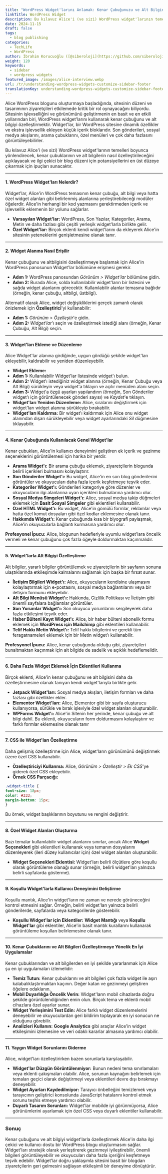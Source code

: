 ```yaml
---
title: "WordPress Widget'larını Anlamak: Kenar Çubuğunuzu ve Alt Bilginizi Nasıl Özelleştirirsiniz"
linkTitle: WordPress Widget
description: Bu kılavuz Alice'i (ve sizi) WordPress widget'larının temelleri konusunda bilgilendirecek, kenar çubuklarının ve alt bilgilerin nasıl özelleştirileceğini açıklayacak ve ilgi çekici bir blog düzeni için bunların potansiyelini en üst düzeye çıkarmak için ipuçları sunacaktır.
date: 2024-11-15
draft: false
tags:
  - blog publishing
categories:
  - TechLife
  - WordPress
author: İbrahim Korucuoğlu ([@siberoloji](https://github.com/siberoloji))
weight: 120
keywords:
  - sidebar
  - wordpress widgets
featured_image: /images/alice-interview.webp
url: /tr/understanding-wordpress-widgets-customize-sidebar-footer
translationKey: understanding-wordpress-widgets-customize-sidebar-footer
---
```

Alice WordPress blogunu oluşturmaya başladığında, sitesinin düzeni ve tasarımının ziyaretçileri etkilemede kritik bir rol oynayacağını biliyordu. Sitesinin işlevselliğini ve görünümünü geliştirmenin en basit ve en etkili yollarından biri, WordPress widget'larını kullanarak kenar çubuğunu ve alt bilgiyi özelleştirmektir. Widget'lar, bir WordPress sitesine dinamik özellikler ve ekstra işlevsellik ekleyen küçük içerik bloklarıdır. Son gönderileri, sosyal medya akışlarını, arama çubuklarını, özel menüleri ve çok daha fazlasını görüntüleyebilirler.

Bu kılavuz Alice'i (ve sizi) WordPress widget'larının temelleri boyunca yönlendirecek, kenar çubuklarının ve alt bilgilerin nasıl özelleştirileceğini açıklayacak ve ilgi çekici bir blog düzeni için potansiyellerini en üst düzeye çıkarmak için ipuçları sunacaktır.

---

#### **1. WordPress Widget'ları Nelerdir?**

Widget'lar, Alice'in WordPress temasının kenar çubuğu, alt bilgi veya hatta özel widget alanları gibi belirlenmiş alanlarına yerleştirebileceği modüler öğelerdir. Alice'in herhangi bir kod yazmasını gerektirmeden içerik ve işlevsellik eklemenin bir yolunu sağlarlar.

- **Varsayılan Widget'lar:** WordPress, Son Yazılar, Kategoriler, Arama, Metin ve daha fazlası gibi çeşitli yerleşik widget'larla birlikte gelir.
- **Özel Widget'lar:** Birçok eklenti kendi widget'larını da ekleyerek Alice'in sitesinin yeteneklerini genişletmesine olanak tanır.

---

#### **2. Widget Alanına Nasıl Erişilir**

Kenar çubuğunu ve altbilgisini özelleştirmeye başlamak için Alice'in WordPress panosunun Widget'lar bölümüne erişmesi gerekir.

- **Adım 1:** WordPress panosundan *Görünüm > Widget'lar* bölümüne gidin.
- **Adım 2:** Burada Alice, solda kullanılabilir widget'ların bir listesini ve sağda widget alanlarını görecektir. Kullanılabilir alanlar temasına bağlıdır (örneğin, kenar çubuğu, altbilgi, üstbilgi).

Alternatif olarak Alice, widget değişikliklerini gerçek zamanlı olarak önizlemek için **Özelleştirici**'yi kullanabilir:

- **Adım 1:** *Görünüm > Özelleştir*'e gidin.
- **Adım 2:** *Widget'lar*'ı seçin ve özelleştirmek istediği alanı (örneğin, Kenar Çubuğu, Alt Bilgi) seçin.

---

#### **3. Widget'ları Ekleme ve Düzenleme**

Alice Widget'lar alanına girdiğinde, uygun gördüğü şekilde widget'ları ekleyebilir, kaldırabilir ve yeniden düzenleyebilir.

- **Widget Ekleme:**
- **Adım 1:** Kullanılabilir Widget'lar listesinde widget'ı bulun.
- **Adım 2:** Widget'ı istediğiniz widget alanına (örneğin, Kenar Çubuğu veya Alt Bilgi) sürükleyin veya widget'a tıklayın ve açılır menüden alanı seçin.
- **Adım 3:** Widget'a özgü ayarları yapılandırın (örneğin, Son Gönderiler widget'ı için görüntülenecek gönderi sayısı) ve *Kaydet*'e tıklayın.
- **Widget'ları Yeniden Düzenleme:** Alice, sıralarını değiştirmek için widget'ları widget alanına sürükleyip bırakabilir.
- **Widget'ları Kaldırma:** Bir widget'ı kaldırmak için Alice onu widget alanından dışarı sürükleyebilir veya widget ayarlarındaki *Sil* düğmesine tıklayabilir.

---

#### **4. Kenar Çubuğunda Kullanılacak Genel Widget'lar**

Kenar çubukları, Alice'in kullanıcı deneyimini geliştiren ek içerik ve gezinme seçeneklerini görüntülemesi için harika bir yerdir.

- **Arama Widget'ı:** Bir arama çubuğu eklemek, ziyaretçilerin blogunda belirli içerikleri bulmasını kolaylaştırır.
- **Son Gönderiler Widget'ı:** Bu widget, Alice'in en son blog gönderilerini görüntüler ve okuyucuları daha fazla içerik keşfetmeye teşvik eder. 
- **Kategoriler Widget'ı:** Gönderileri kategoriye göre düzenler ve okuyucuların ilgi alanlarına uyan içerikleri bulmalarına yardımcı olur.
- **Sosyal Medya Simgeleri Widget'ı:** Alice, sosyal medya takip düğmeleri eklemek için **Basit Sosyal Simgeler** gibi eklentileri kullanabilir.
- **Özel HTML Widget'ı:** Bu widget, Alice'in gömülü formlar, reklamlar veya hatta özel komut dosyaları gibi özel kodlar eklemesine olanak tanır.
- **Hakkımda Widget'ı:** Kenar çubuğunda kısa bir biyografi paylaşmak, Alice'in okuyucularla bağlantı kurmasına yardımcı olur.

**Profesyonel İpucu:** Alice, blogunun hedefleriyle uyumlu widget'lara öncelik vermeli ve kenar çubuğunu çok fazla öğeyle doldurmaktan kaçınmalıdır.

---

#### **5. Widget'larla Alt Bilgiyi Özelleştirme**

Alt bilgiler, yararlı bilgiler görüntülemek ve ziyaretçilerin bir sayfanın sonuna ulaştıklarında etkileşimde kalmalarını sağlamak için başka bir fırsat sunar.

- **İletişim Bilgileri Widget'ı:** Alice, okuyucuların kendisine ulaşmasını kolaylaştırmak için e-postasını, sosyal medya bağlantılarını veya bir iletişim formunu ekleyebilir.
- **Alt Bilgi Menüsü Widget'ı:** Hakkında, Gizlilik Politikası ve İletişim gibi önemli sayfalara bağlantılar görüntüler.
- **Son Yorumlar Widget'ı:** Son okuyucu yorumlarını sergileyerek daha fazla etkileşimi teşvik eder.
- **Haber Bülteni Kayıt Widget'ı:** Alice, bir haber bülteni abonelik formu eklemek için **WordPress için Mailchimp** gibi eklentileri kullanabilir.
- **Telif Hakkı Metin Widget'ı:** Telif hakkı bilgilerini ve gerekli tüm feragatnameleri eklemek için bir Metin widget'ı kullanabilir.

**Profesyonel İpucu:** Alice, kenar çubuğunda olduğu gibi, ziyaretçileri bunaltmaktan kaçınmak için alt bilgide de sadelik ve açıklık hedeflemelidir.

---

#### **6. Daha Fazla Widget Eklemek İçin Eklentileri Kullanma**

Birçok eklenti, Alice'in kenar çubuğunu ve alt bilgisini daha da özelleştirmesine olanak tanıyan kendi widget'larıyla birlikte gelir.

- **Jetpack Widget'ları:** Sosyal medya akışları, iletişim formları ve daha fazlası gibi özellikler ekler.
- **Elementor Widget'ları:** Alice, Elementor gibi bir sayfa oluşturucu kullanıyorsa, sürükle ve bırak işleviyle özel widget alanları oluşturabilir.
- **WPForms Widget'ı:** Alice'in Sitenin her yerinde, kenar çubuğu ve alt bilgi dahil. Bu eklenti, okuyucuların form doldurmasını kolaylaştırır ve farklı formlar eklemesine olanak tanır

---

#### **7. CSS ile Widget'ları Özelleştirme**

Daha gelişmiş özelleştirme için Alice, widget'ların görünümünü değiştirmek üzere özel CSS kullanabilir.

- **Özelleştiriciyi Kullanma:** Alice, *Görünüm > Özelleştir > Ek CSS*'ye giderek özel CSS ekleyebilir.
- **Örnek CSS Parçacığı:**

```css
.widget-title {
font-size: 18px;
color: #333;
margin-bottom: 15px;
}
```

Bu örnek, widget başlıklarının boyutunu ve rengini değiştirir.

---

#### **8. Özel Widget Alanları Oluşturma**

Bazı temalar kullanılabilir widget alanlarını sınırlar, ancak Alice **Widget Seçenekleri** gibi eklentileri kullanarak veya temanın dosyalarını düzenleyerek (ileri düzey kullanıcılar için) özel widget alanları oluşturabilir.

- **Widget Seçenekleri Eklentisi:** Widget'ları belirli ölçütlere göre koşullu olarak görüntüleme olanağı sunar (örneğin, belirli widget'ları yalnızca belirli sayfalarda gösterme).

---

#### **9. Koşullu Widget'larla Kullanıcı Deneyimini Geliştirme**

Koşullu mantık, Alice'in widget'ların ne zaman ve nerede görüneceğini kontrol etmesini sağlar. Örneğin, belirli widget'ları yalnızca belirli gönderilerde, sayfalarda veya kategorilerde gösterebilir.

- **Koşullu Widget'lar için Eklentiler:** **Widget Mantığı** veya **Koşullu Widget'lar** gibi eklentiler, Alice'in basit mantık kurallarını kullanarak görüntüleme koşulları belirlemesine olanak tanır.

---

#### **10. Kenar Çubuklarını ve Alt Bilgileri Özelleştirmeye Yönelik En İyi Uygulamalar**

Kenar çubuklarından ve alt bilgilerden en iyi şekilde yararlanmak için Alice şu en iyi uygulamaları izlemelidir:

- **Temiz Tutun:** Kenar çubuklarını ve alt bilgileri çok fazla widget ile aşırı kalabalıklaştırmaktan kaçının. Değer katan ve gezinmeyi geliştiren öğelere odaklanın.
- **Mobil Duyarlılığa Öncelik Verin:** Widget'ların mobil cihazlarda doğru şekilde görüntülendiğinden emin olun. Birçok tema ve eklenti mobil cihazlara özel ayarlar sunar.
- **Widget Yerleşimini Test Edin:** Alice farklı widget düzenlemelerini deneyebilir ve okuyuculardan geri bildirim toplayarak en iyi sonucun ne olduğunu görebilir.
- **Analizleri Kullanın:** **Google Analytics** gibi araçlar Alice'in widget etkileşimini izlemesine ve veri odaklı kararlar almasına yardımcı olabilir.

---

#### **11. Yaygın Widget Sorunlarını Giderme**

Alice, widget'ları özelleştirirken bazen sorunlarla karşılaşabilir.

- **Widget'lar Düzgün Görüntülenmiyor:** Bunun nedeni tema sınırlamaları veya eklenti çakışmaları olabilir. Alice, sorunun kaynağını belirlemek için temaları geçici olarak değiştirmeyi veya eklentileri devre dışı bırakmayı deneyebilir.
- **Widget Ayarları Kaydedilmiyor:** Tarayıcı önbelleğini temizlemek veya tarayıcının geliştirici konsolunda JavaScript hatalarını kontrol etmek sorunu teşhis etmeye yardımcı olabilir.
- **Duyarlı Tasarım Sorunları:** Widget'lar mobilde iyi görünmüyorsa, Alice görünümlerini ayarlamak için özel CSS veya duyarlı eklentiler kullanabilir.

---

### **Sonuç**

Kenar çubuğunu ve alt bilgiyi widget'larla özelleştirmek Alice'in daha ilgi çekici ve kullanıcı dostu bir WordPress blogu oluşturmasını sağlar. Widget'ları stratejik olarak yerleştirerek gezinmeyi iyileştirebilir, önemli bilgileri görüntüleyebilir ve okuyucuları daha fazla içeriğini keşfetmeye teşvik edebilir. Widget'lar doğru yaklaşımla sitesini basit bir blogdan ziyaretçilerin geri gelmesini sağlayan etkileşimli bir deneyime dönüştürür.
